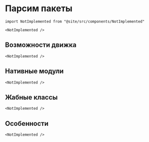# Парсим пакеты

```mdx-code-block
import NotImplemented from "@site/src/components/NotImplemented"

<NotImplemented />
```

## Возможности движка

```mdx-code-block
<NotImplemented />
```

## Нативные модули

```mdx-code-block
<NotImplemented />
```

## Жабные классы

```mdx-code-block
<NotImplemented />
```

## Особенности

```mdx-code-block
<NotImplemented />
```
